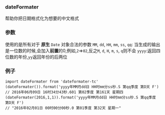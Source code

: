 ### dateFormater
帮助你把日期格式化为想要的中文格式

### 参数
使用的是所有对于 **原生** `Date` 对象合法的参数
`MM`, `dd`, `HH`, `mm`, `ss`, `qq`: 当生成的输出是一位数的时候,会加入**前置**的0,例如,`2`=>`02`,反之`M`, `d`, `H`, `m`, `s`, `q`则不会
`yyyy`:返回四位数的年份,`yy`返回年份的后两位

### 例子

    import dateFormater from 'dateformater-tc'
    (dateFormater()).format('yyyy年MM月dd日 HH时mm分ss秒.S 第qq季度 第D天 F')
    // 2016年06月09日 16时34分43秒.601 第02季度 第161天 星期四
    (dateFormater(2016,1,1)).format('yyyy年MM月dd日 HH时mm分ss秒.S 第qq季度 第D天 F')
    // "2016年02月01日 00时00分00秒.0 第01季度 第32天 星期一"